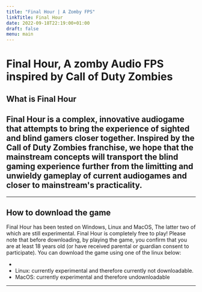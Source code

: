 ```yaml
---
title: "Final Hour | A Zomby FPS"
linkTitle: Final Hour
date: 2022-09-18T22:19:00+01:00
draft: false
menu: main
---
```

# Final Hour, A zomby Audio FPS inspired by Call of Duty Zombies
## What is Final Hour
Final Hour is a complex, innovative audiogame that attempts to bring the experience of sighted and blind gamers closer
together. Inspired by the Call of Duty Zombies franchise, we hope that the mainstream concepts will transport the blind
gaming experience further from the limitting and unwieldy gameplay of current audiogames and closer to mainstream's
practicality. 
---

---
## How to download the game
Final Hour has been tested on Windows, Linux and MacOS, The latter two of which are still experimental. 
Final Hour is completely free to play!
Please note that before downloading, by playing the game, you confirm that you are at least 18 years old (or have received parental or guardian consent to participate).
You can download the game using one of the linux below:
* [Windows 64]: <https://finalhour.lowerelements.club/latest.zip>
* Linux: currently experimental and therefore currently not downloadable. 
* MacOS: currently experimental and therefore undownloadable
---